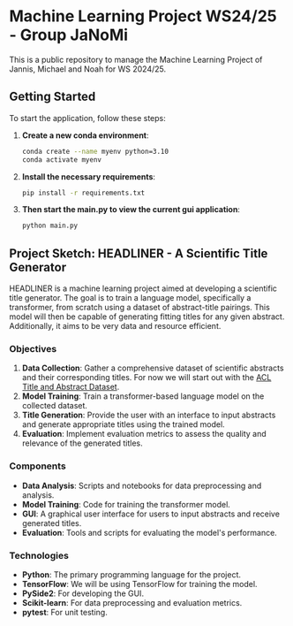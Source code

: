 # Machine Learning Project WS24/25 - Group JaNoMi

This is a public repository to manage the Machine Learning Project of Jannis, Michael and Noah for WS 2024/25.

## Getting Started

To start the application, follow these steps:

1. **Create a new conda environment**:
   ```sh
   conda create --name myenv python=3.10
   conda activate myenv

2. **Install the necessary requirements**:
     ```sh
    pip install -r requirements.txt

3. **Then start the main.py to view the current gui application**: 
     ```sh
    python main.py

## Project Sketch: HEADLINER - A Scientific Title Generator
HEADLINER is a machine learning project aimed at developing a scientific title generator. The goal is to train a language model, specifically a transformer, from scratch using a dataset of abstract-title pairings. This model will then be capable of generating fitting titles for any given abstract. Additionally, it aims to be very data and resource efficient.
### Objectives

1. **Data Collection**: Gather a comprehensive dataset of scientific abstracts and their corresponding titles. 
    For now we will start out with the [ACL Title and Abstract Dataset](https://paperswithcode.com/dataset/acl-title-and-abstract-dataset).
2. **Model Training**: Train a transformer-based language model on the collected dataset.
3. **Title Generation**: Provide the user with an interface to input abstracts and generate appropriate titles using the trained model.
4. **Evaluation**: Implement evaluation metrics to assess the quality and relevance of the generated titles.

### Components

- **Data Analysis**: Scripts and notebooks for data preprocessing and analysis.
- **Model Training**: Code for training the transformer model.
- **GUI**: A graphical user interface for users to input abstracts and receive generated titles.
- **Evaluation**: Tools and scripts for evaluating the model's performance.

### Technologies

- **Python**: The primary programming language for the project.
- **TensorFlow**: We will be using TensorFlow for training the model.
- **PySide2**: For developing the GUI.
- **Scikit-learn**: For data preprocessing and evaluation metrics.
- **pytest**: For unit testing.
